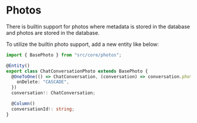 # Photos

There is builtin support for photos where metadata is stored in the database and
photos are stored in the database.

To utilize the builtin photo support, add a new entity like below:

```ts
import { BasePhoto } from "src/core/photos";

@Entity()
export class ChatConversationPhoto extends BasePhoto {
  @OneToOne(() => ChatConversation, (conversation) => conversation.photo, {
    onDelete: "CASCADE",
  })
  conversation!: ChatConversation;

  @Column()
  conversationId!: string;
}
```
